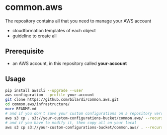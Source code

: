 # common.aws
The repository contains all that you need to manage your AWS account
* cloudformation templates of each object
* guideline to create all

## Prerequisite
* an AWS account, in this repository called **your-account**

## Usage
```sh
pip install awscli --upgrade --user
aws configuration --profile your-account
git clone https://github.com/bilardi/common.aws.git
cd common.aws/infrastructure/
more README.md
# and if you don't save your custom configurations on a repository versioned, then copy all on s3
aws s3 cp . s3://your-custom-configurations-bucket/common.aws/ --recursive --exclude "*" --include "*.json" --include "*.yaml" --include "*yml" --profile your-account
# and if you have to modify it, then copy all on your local
aws s3 cp s3://your-custom-configurations-bucket/common.aws/ . --recursive --exclude "*" --include "*.json" --include "*.yaml" --include "*yml" --profile your-account
```
